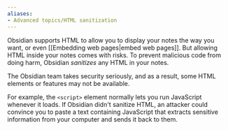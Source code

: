 ```yaml
---
aliases:
- Advanced topics/HTML sanitization
---
```


Obsidian supports HTML to allow you to display your notes the way you want, or even [[Embedding web pages|embed web pages]]. But allowing HTML inside your notes comes with risks. To prevent malicious code from doing harm, Obsidian _sanitizes_ any HTML in your notes.

The Obsidian team takes security seriously, and as a result, some HTML elements or features may not be available.

For example, the `<script>` element normally lets you run JavaScript whenever it loads. If Obsidian didn't sanitize HTML, an attacker could convince you to paste a text containing JavaScript that extracts sensitive information from your computer and sends it back to them.
